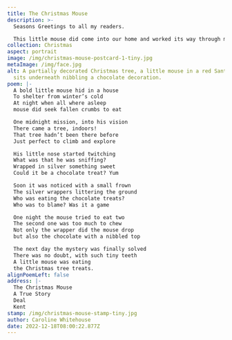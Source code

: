 ```yaml
---
title: The Christmas Mouse
description: >-
  Seasons Greetings to all my readers. 

  This little mouse did come into our home and worked its way through many of the tree's chocolate treats. 
collection: Christmas
aspect: portrait
image: /img/christmas-mouse-postcard-1-tiny.jpg
metaImage: /img/face.jpg
alt: A partially decorated Christmas tree, a little mouse in a red Santa hat
  sits underneath nibbling a chocolate decoration.
poem: |-
  A bold little mouse hid in a house 
  To shelter from winter’s cold
  At night when all where asleep
  mouse did seek fallen crumbs to eat

  One midnight mission, into his vision
  There came a tree, indoors! 
  That tree hadn’t been there before 
  Just perfect to climb and explore

  His little nose started twitching
  What was that he was sniffing?
  Wrapped in silver something sweet 
  Could it be a chocolate treat? Yum

  Soon it was noticed with a small frown
  The silver wrappers littering the ground
  Who was eating the chocolate treats?
  Who was to blame? Was it a game

  One night the mouse tried to eat two
  The second one was too much to chew
  Not only the wrapper did the mouse drop 
  but also the chocolate with a nibbled top

  The next day the mystery was finally solved
  There was no doubt, with such tiny teeth
  A little mouse was eating
  the Christmas tree treats.
alignPoemLeft: false
address: |-
  The Christmas Mouse
  A True Story
  Deal
  Kent
stamp: /img/christmas-mouse-stamp-tiny.jpg
author: Caroline Whitehouse
date: 2022-12-18T08:00:22.877Z
---
```

